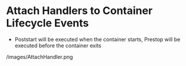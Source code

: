 # Attach Handlers to Container Lifecycle Events

* Poststart will be executed when the container starts, Prestop will be executed before the container exits

/images/AttachHandler.png
